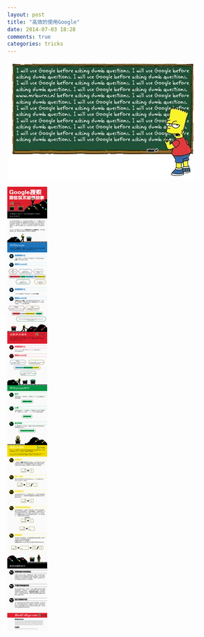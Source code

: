 ```yaml
---
layout: post
title: "高效的使用Google"
date: 2014-07-03 18:28
comments: true
categories: tricks
---
```

![](/images/2014/07/thumb_google.jpeg "")<br/>
<!-- more -->
![](/images/2014/07/how-to-use-google.jpg "")<br/>